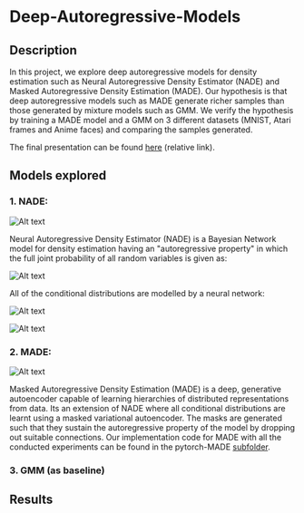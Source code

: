 # Deep-Autoregressive-Models

## Description
In this project, we explore deep autoregressive models for density estimation such as Neural Autoregressive Density Estimator (NADE) and Masked Autoregressive Density Estimation (MADE). Our hypothesis is that deep autoregressive models such as MADE generate richer samples than those generated by mixture models such as GMM. We verify the hypothesis by training a MADE model and a GMM on 3 different datasets (MNIST, Atari frames and Anime faces) and comparing the samples generated. 

The final presentation can be found [here](Project_presentation.pdf) (relative link).

## Models explored
### 1. NADE:

![Alt text](imgs/nade_pgm.jpg?raw=true "Title")

Neural Autoregressive Density Estimator (NADE) is a Bayesian Network model for density estimation having an "autoregressive property" in which the full joint probability of all random variables is given as:

![Alt text](imgs/nade_pdf.jpg?raw=true "Title")

All of the conditional distributions are modelled by a neural network:

![Alt text](imgs/nade_net.jpg?raw=true "Title")

![Alt text](imgs/nade_neteq.jpg?raw=true "Title")



### 2. MADE:

![Alt text](imgs/made_net.jpg?raw=true "Title")

Masked Autoregressive Density Estimation (MADE) is a deep, generative autoencoder capable of learning hierarchies of distributed representations from data. Its an extension of NADE where all conditional distributions are learnt using a masked variational autoencoder. The masks are generated such that they sustain the autoregressive property of the model by dropping out suitable connections. Our implementation code for MADE with all the conducted experiments can be found in the pytorch-MADE [subfolder](pytorch-MADE).

### 3. GMM (as baseline)

## Results



